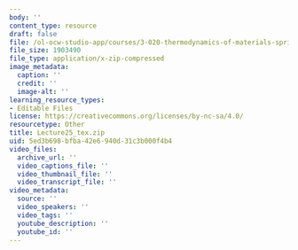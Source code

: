 ```yaml
---
body: ''
content_type: resource
draft: false
file: /ol-ocw-studio-app/courses/3-020-thermodynamics-of-materials-spring-2021/mit3_020s21_lecture25_tex.zip
file_size: 1903490
file_type: application/x-zip-compressed
image_metadata:
  caption: ''
  credit: ''
  image-alt: ''
learning_resource_types:
- Editable Files
license: https://creativecommons.org/licenses/by-nc-sa/4.0/
resourcetype: Other
title: Lecture25_tex.zip
uid: 5ed3b698-bfba-42e6-940d-31c3b000f4b4
video_files:
  archive_url: ''
  video_captions_file: ''
  video_thumbnail_file: ''
  video_transcript_file: ''
video_metadata:
  source: ''
  video_speakers: ''
  video_tags: ''
  youtube_description: ''
  youtube_id: ''
---
```

